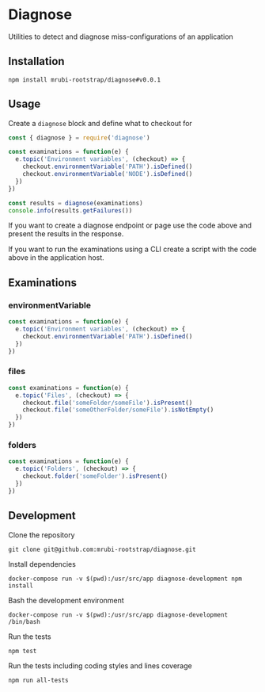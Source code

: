 # Diagnose

Utilities to detect and diagnose miss-configurations of an application

## Installation

```
npm install mrubi-rootstrap/diagnose#v0.0.1
```

## Usage

Create a `diagnose` block and define what to checkout for

```javascript
const { diagnose } = require('diagnose')

const examinations = function(e) {
  e.topic('Environment variables', (checkout) => {
    checkout.environmentVariable('PATH').isDefined()
    checkout.environmentVariable('NODE').isDefined()
  })
})

const results = diagnose(examinations)
console.info(results.getFailures())
```

If you want to create a diagnose endpoint or page use the code above and present
the results in the response.

If you want to run the examinations using a CLI create a script with the code above
in the application host.

## Examinations

### environmentVariable

```javascript
const examinations = function(e) {
  e.topic('Environment variables', (checkout) => {
    checkout.environmentVariable('PATH').isDefined()
  })
})
```

### files

```javascript
const examinations = function(e) {
  e.topic('Files', (checkout) => {
    checkout.file('someFolder/someFile').isPresent()
    checkout.file('someOtherFolder/someFile').isNotEmpty()
  })
})
```

### folders

```javascript
const examinations = function(e) {
  e.topic('Folders', (checkout) => {
    checkout.folder('someFolder').isPresent()
  })
})
```

## Development

Clone the repository

```
git clone git@github.com:mrubi-rootstrap/diagnose.git
```

Install dependencies

```
docker-compose run -v $(pwd):/usr/src/app diagnose-development npm install
```

Bash the development environment

```
docker-compose run -v $(pwd):/usr/src/app diagnose-development /bin/bash
```

Run the tests

```
npm test
```

Run the tests including coding styles and lines coverage
```
npm run all-tests
```
